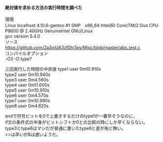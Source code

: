 #### 絶対値を求める方法の実行時間を調べた
環境  
Linux localhost 4.10.6-gentoo #1 SMP　x86_64 Intel(R) Core(TM)2 Duo CPU P8600 @ 2.40GHz GenuineIntel GNU/Linux  
gcc version 5.4.0  
ソース  
<https://github.com/2a3oiUA3zfDtr3py/Misc/blob/master/abs_test.c>  
コンパイルオプション  
-O3 -D type?  

三回実行した時間の中央値
type1 user    0m10.910s  
type2 user    0m10.940s  
type3 user    0m4.560s  
type4 user    0m11.000s  
type5 user    0m10.910s  
type6 user    0m4.570s  
type7 user    0m10.990s  
type8 user    0m4.620s  

andで符号ビットを0で上書きするだけのtype1が一番早そうなのに、  
if文の条件式の中身がビットシフトか0との比較の時にしか早くならない。  
type3とtype6はマシだが普通に書いたtype8と差が殆ど無い。  
&gt;&gt;は早いが&amp;は遅いようだ。  
